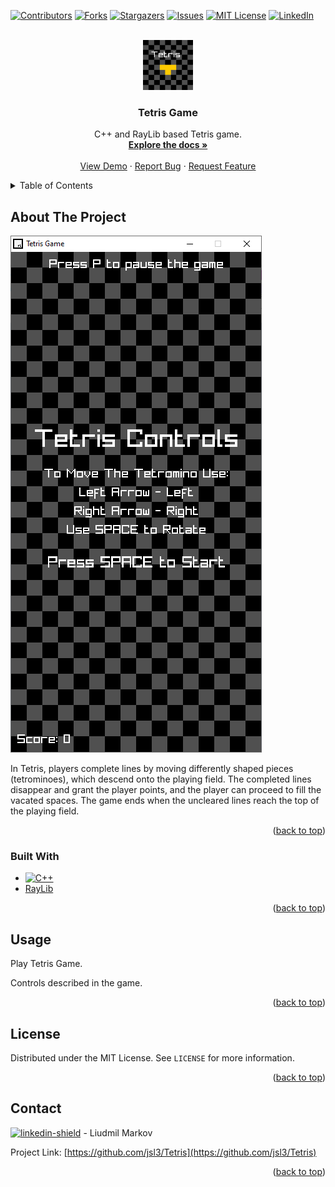 <!-- Improved compatibility of back to top link: See: https://github.com/othneildrew/Best-README-Template/pull/73 -->
<a name="readme-top"></a>
<!--
*** Thanks for checking out the Best-README-Template. If you have a suggestion
*** that would make this better, please fork the repo and create a pull request
*** or simply open an issue with the tag "enhancement".
*** Don't forget to give the project a star!
*** Thanks again! Now go create something AMAZING! :D
-->



<!-- PROJECT SHIELDS -->
<!--
*** I'm using markdown "reference style" links for readability.
*** Reference links are enclosed in brackets [ ] instead of parentheses ( ).
*** See the bottom of this document for the declaration of the reference variables
*** for contributors-url, forks-url, etc. This is an optional, concise syntax you may use.
*** https://www.markdownguide.org/basic-syntax/#reference-style-links
-->
[![Contributors][contributors-shield]][contributors-url]
[![Forks][forks-shield]][forks-url]
[![Stargazers][stars-shield]][stars-url]
[![Issues][issues-shield]][issues-url]
[![MIT License][license-shield]][license-url]
[![LinkedIn][linkedin-shield]][linkedin-url]



<!-- PROJECT LOGO -->
<br />
<div align="center">
  <a href="https://github.com/jsl3/Tetris">
    <img src="images/logo.png" alt="Logo" width="80" height="80">
  </a>

<h3 align="center">Tetris Game</h3>

  <p align="center">
    C++ and RayLib based Tetris game.
    <br />
    <a href="https://github.com/jsl3/Tetris"><strong>Explore the docs »</strong></a>
    <br />
    <br />
    <a href="https://github.com/jsl3/Tetris">View Demo</a>
    ·
    <a href="https://github.com/jsl3/Tetris/issues">Report Bug</a>
    ·
    <a href="https://github.com/jsl3/Tetris/issues">Request Feature</a>
  </p>
</div>



<!-- TABLE OF CONTENTS -->
<details>
  <summary>Table of Contents</summary>
  <ol>
    <li>
      <a href="#about-the-project">About The Project</a>
      <ul>
        <li><a href="#built-with">Built With</a></li>
      </ul>
    </li>
    <li><a href="#usage">Usage</a></li>
    <li><a href="#license">License</a></li>
    <li><a href="#contact">Contact</a></li>
  </ol>
</details>



<!-- ABOUT THE PROJECT -->
## About The Project

[![Product Name Screen Shot][product-screenshot]](https://github.com/jsl3/Tetris)

In Tetris, players complete lines by moving differently shaped pieces (tetrominoes), which descend onto the playing field. The completed lines disappear and grant the player points, and the player can proceed to fill the vacated spaces. The game ends when the uncleared lines reach the top of the playing field.

<p align="right">(<a href="#readme-top">back to top</a>)</p>



### Built With

* [![C++][c++]][c++-url]
* [RayLib](https://www.raylib.com/)


<p align="right">(<a href="#readme-top">back to top</a>)</p>

<!-- USAGE EXAMPLES -->
## Usage

Play Tetris Game.

Controls described in the game.

<p align="right">(<a href="#readme-top">back to top</a>)</p>


<!-- LICENSE -->
## License

Distributed under the MIT License. See `LICENSE` for more information.

<p align="right">(<a href="#readme-top">back to top</a>)</p>



<!-- CONTACT -->
## Contact

[![linkedin-shield]][linkedin-url] - Liudmil Markov

Project Link: [https://github.com/jsl3/Tetris](https://github.com/jsl3/Tetris)

<p align="right">(<a href="#readme-top">back to top</a>)</p>


<!-- MARKDOWN LINKS & IMAGES -->
<!-- https://www.markdownguide.org/basic-syntax/#reference-style-links -->
[contributors-shield]: https://img.shields.io/github/contributors/jsl3/Tetris.svg?style=for-the-badge
[contributors-url]: https://github.com/jsl3/Tetris/graphs/contributors
[forks-shield]: https://img.shields.io/github/forks/jsl3/Tetris.svg?style=for-the-badge
[forks-url]: https://github.com/jsl3/Tetris/network/members
[stars-shield]: https://img.shields.io/github/stars/jsl3/Tetris.svg?style=for-the-badge
[stars-url]: https://github.com/jsl3/Tetris/stargazers
[issues-shield]: https://img.shields.io/github/issues/jsl3/Tetris.svg?style=for-the-badge
[issues-url]: https://github.com/jsl3/Tetris/issues
[license-shield]: https://img.shields.io/github/license/jsl3/Tetris.svg?style=for-the-badge
[license-url]: https://github.com/jsl3/Tetris/blob/master/LICENSE.txt
[linkedin-shield]: https://img.shields.io/badge/-LinkedIn-black.svg?style=for-the-badge&logo=linkedin&colorB=555
[linkedin-url]: https://linkedin.com/in/liudmil-markov
[product-screenshot]: images/screenshot.png
[c++]: https://img.shields.io/badge/-C++-blue?logo=cplusplus
[c++-url]: https://isocpp.org/
[Next.js]: https://img.shields.io/badge/next.js-000000?style=for-the-badge&logo=nextdotjs&logoColor=white
[Next-url]: https://nextjs.org/
[React.js]: https://img.shields.io/badge/React-20232A?style=for-the-badge&logo=react&logoColor=61DAFB
[React-url]: https://reactjs.org/
[Vue.js]: https://img.shields.io/badge/Vue.js-35495E?style=for-the-badge&logo=vuedotjs&logoColor=4FC08D
[Vue-url]: https://vuejs.org/
[Angular.io]: https://img.shields.io/badge/Angular-DD0031?style=for-the-badge&logo=angular&logoColor=white
[Angular-url]: https://angular.io/
[Svelte.dev]: https://img.shields.io/badge/Svelte-4A4A55?style=for-the-badge&logo=svelte&logoColor=FF3E00
[Svelte-url]: https://svelte.dev/
[Laravel.com]: https://img.shields.io/badge/Laravel-FF2D20?style=for-the-badge&logo=laravel&logoColor=white
[Laravel-url]: https://laravel.com
[Bootstrap.com]: https://img.shields.io/badge/Bootstrap-563D7C?style=for-the-badge&logo=bootstrap&logoColor=white
[Bootstrap-url]: https://getbootstrap.com
[JQuery.com]: https://img.shields.io/badge/jQuery-0769AD?style=for-the-badge&logo=jquery&logoColor=white
[JQuery-url]: https://jquery.com 
